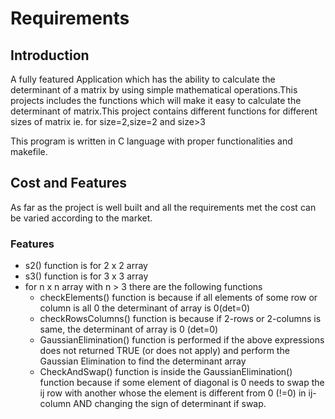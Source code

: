 #                                                                       Requirements #

## Introduction ##

A fully featured Application which has the ability to calculate the determinant of a matrix by using simple mathematical operations.This projects includes the functions which will make it easy to calculate the determinant of matrix.This project contains different functions for different sizes of matrix ie. for size=2,size=2 and size>3

This program is written in C language with proper functionalities and makefile.

## Cost and Features   ##

As far as the project is well built and all the requirements met the cost can be varied according to the market.

### Features  ###
* s2() function is for 2 x 2 array
* s3() function is for 3 x 3 array
* for n x n array with n > 3 there are the following functions
    * checkElements() function is because if all elements of some row or column is all 0 the determinant of array is 0(det=0)
    * checkRowsColumns() function is because if 2-rows or 2-columns is same, the determinant of array is 0 (det=0)
    * GaussianElimination() function is performed if the above expressions does not returned TRUE (or does not apply) and perform the Gaussian Elimination to find the determinant array
    * CheckAndSwap() function is inside the GaussianElimination() function because if some element of diagonal is 0 needs to swap the ij row with another whose the element is different from 0 (!=0) in ij-column AND changing the sign of determinant if swap.




